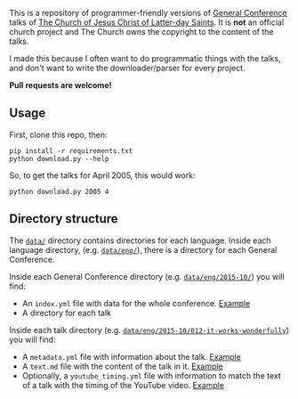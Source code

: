 This is a repository of programmer-friendly versions of [General Conference](https://www.lds.org/general-conference) talks of [The Church of Jesus Christ of Latter-day Saints](https://www.lds.org/).  It is **not** an official church project and The Church owns the copyright to the content of the talks.

I made this because I often want to do programmatic things with the talks, and don't want to write the downloader/parser for every project.

**Pull requests are welcome!**

## Usage ##

First, clone this repo, then:

    pip install -r requirements.txt
    python download.py --help

So, to get the talks for April 2005, this would work:

    python download.py 2005 4

## Directory structure

The [`data/`](data/) directory contains directories for each language.  Inside each language directory, (e.g. [`data/eng/`](data/eng/)), there is a directory for each General Conference.

Inside each General Conference directory (e.g. [`data/eng/2015-10/`](data/eng/2015-10/)) you will find:

- An `index.yml` file with data for the whole conference. [Example](data/eng/2015-10/index.yml)
- A directory for each talk

Inside each talk directory (e.g. [`data/eng/2015-10/012-it-works-wonderfully`](data/eng/2015-10/012-it-works-wonderfully/)) you will find:

- A `metadata.yml` file with information about the talk.  [Example](data/eng/2015-10/012-it-works-wonderfully/metadata.yml)
- A `text.md` file with the content of the talk in it. [Example](data/eng/2015-10/012-it-works-wonderfully/text.md)
- Optionally, a `youtube_timing.yml` file with information to match the text of a talk with the timing of the YouTube video.  [Example](data/eng/2015-10/012-it-works-wonderfully/youtube_timing.yml)